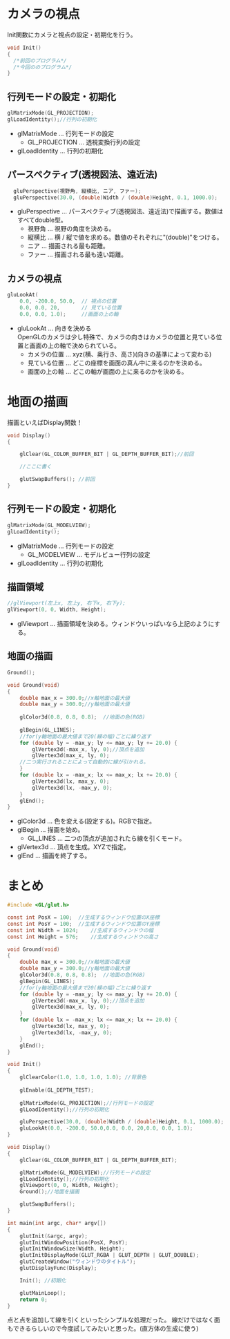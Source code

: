 # カメラの視点
Init関数にカメラと視点の設定・初期化を行う。
```c
void Init() 
{
  /*前回のプログラム*/
  /*今回ののプログラム*/
}
```

## 行列モードの設定・初期化
```c
glMatrixMode(GL_PROJECTION);
glLoadIdentity();//行列の初期化
```
- glMatrixMode ... 行列モードの設定
  - GL_PROJECTION ... 透視変換行列の設定
- glLoadIdentity ... 行列の初期化

## パースペクティブ(透視図法、遠近法)
```c
  gluPerspective(視野角, 縦横比, ニア, ファー);
  gluPerspective(30.0, (double)Width / (double)Height, 0.1, 1000.0);
```
- gluPerspective ... パースペクティブ(透視図法、遠近法)で描画する。数値はすべてdouble型。
  - 視野角 ... 視野の角度を決める。
  - 縦横比 ... 横 / 縦で値を求める。数値のそれぞれに"(double)"をつける。
  - ニア ... 描画される最も距離。
  - ファー ... 描画される最も遠い距離。

## カメラの視点
```c
gluLookAt(
	0.0, -200.0, 50.0,  // 視点の位置
	0.0, 0.0, 20,       // 見ている位置
	0.0, 0.0, 1.0);     //画面の上の軸
```
- gluLookAt ... 向きを決める<br>
OpenGLのカメラは少し特殊で、カメラの向きはカメラの位置と見ている位置と画面の上の軸で決められている。
  - カメラの位置 ... xyz(横、奥行き、高さ)(向きの基準によって変わる)
  - 見ている位置 ... どこの座標を画面の真ん中に来るのかを決める。
  - 画面の上の軸 ... どこの軸が画面の上に来るのかを決める。
  
# 地面の描画
描画といえばDisplay関数！
```c
void Display() 
{

	glClear(GL_COLOR_BUFFER_BIT | GL_DEPTH_BUFFER_BIT);//前回

	//ここに書く

	glutSwapBuffers(); //前回
}
```
## 行列モードの設定・初期化
```c
glMatrixMode(GL_MODELVIEW);
glLoadIdentity();
```
- glMatrixMode ... 行列モードの設定
  - GL_MODELVIEW ... モデルビュー行列の設定
- glLoadIdentity ... 行列の初期化

## 描画領域
```c
//glViewport(左上x, 左上y, 右下x, 右下y);
glViewport(0, 0, Width, Height);
```
- glViewport ... 描画領域を決める。ウィンドウいっぱいなら上記のようにする。

## 地面の描画
```c
Ground();
```
```c
void Ground(void) 
{
	double max_x = 300.0;//x軸地面の最大値
	double max_y = 300.0;//y軸地面の最大値
  
	glColor3d(0.8, 0.8, 0.8);  //地面の色(RGB)
  
	glBegin(GL_LINES);
	//for(y軸地面の最大値まで20(線の幅)ごとに繰り返す
	for (double ly = -max_y; ly <= max_y; ly += 20.0) {
		glVertex3d(-max_x, ly, 0);//頂点を追加
		glVertex3d(max_x, ly, 0);
    //二つ実行されることによって自動的に線が引かれる。
	}
	for (double lx = -max_x; lx <= max_x; lx += 20.0) {
		glVertex3d(lx, max_y, 0);
		glVertex3d(lx, -max_y, 0);
	}
	glEnd();
}
```
- glColor3d ... 色を変える(設定する)。RGBで指定。
- glBegin ... 描画を始め。
  - GL_LINES ... 二つの頂点が追加されたら線を引くモード。
- glVertex3d ... 頂点を生成。XYZで指定。
- glEnd ... 描画を終了する。

# まとめ
```c
#include <GL/glut.h>

const int PosX = 100;  //生成するウィンドウ位置のX座標
const int PosY = 100;  //生成するウィンドウ位置のY座標
const int Width = 1024;    //生成するウィンドウの幅
const int Height = 576;    //生成するウィンドウの高さ

void Ground(void) 
{
	double max_x = 300.0;//x軸地面の最大値
	double max_y = 300.0;//y軸地面の最大値
	glColor3d(0.8, 0.8, 0.8);  //地面の色(RGB)
	glBegin(GL_LINES);
	//for(y軸地面の最大値まで20(線の幅)ごとに繰り返す
	for (double ly = -max_y; ly <= max_y; ly += 20.0) {
		glVertex3d(-max_x, ly, 0);//頂点を追加
		glVertex3d(max_x, ly, 0);
	}
	for (double lx = -max_x; lx <= max_x; lx += 20.0) {
		glVertex3d(lx, max_y, 0);
		glVertex3d(lx, -max_y, 0);
	}
	glEnd();
}

void Init() 
{
	glClearColor(1.0, 1.0, 1.0, 1.0); //背景色
  
	glEnable(GL_DEPTH_TEST);
  
	glMatrixMode(GL_PROJECTION);//行列モードの設定
	glLoadIdentity();//行列の初期化

	gluPerspective(30.0, (double)Width / (double)Height, 0.1, 1000.0); //透視図法
	gluLookAt(0.0, -200.0, 50.0,0.0, 0.0, 20,0.0, 0.0, 1.0);
}

void Display() 
{
	glClear(GL_COLOR_BUFFER_BIT | GL_DEPTH_BUFFER_BIT);

	glMatrixMode(GL_MODELVIEW);//行列モードの設定
	glLoadIdentity();//行列の初期化
	glViewport(0, 0, Width, Height);	
	Ground();//地面を描画

	glutSwapBuffers(); 
}

int main(int argc, char* argv[]) 
{
	glutInit(&argc, argv);
	glutInitWindowPosition(PosX, PosY);
	glutInitWindowSize(Width, Height);
	glutInitDisplayMode(GLUT_RGBA | GLUT_DEPTH | GLUT_DOUBLE);
	glutCreateWindow("ウィンドウのタイトル");
	glutDisplayFunc(Display);

	Init(); //初期化

	glutMainLoop();
	return 0;
}
```
点と点を追加して線を引くといったシンプルな処理だった。
線だけではなく面もできるらしいので今度試してみたいと思った。(直方体の生成に使う)
